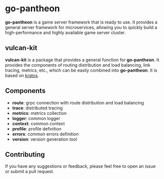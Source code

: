 # go-pantheon

**go-pantheon** is a game server framework that is ready to use. It provides a general server framework for microservices, allowing you to quickly build a high-performance and highly available game server cluster.

## vulcan-kit

**vulcan-kit** is a package that provides a general function for **go-pantheon**. It provides the components of routing distribution and load balancing, link tracing, metrics, etc., which can be easily combined into **go-pantheon**. It is based on [kratos](https://github.com/go-kratos/kratos).

## Components

- **route**: grpc connection with route distribution and load balancing
- **trace**: distributed tracing
- **metrics**: metrics collection
- **logger**: common logger
- **context**: common context
- **profile**: profile definition
- **errors**: common errors definition
- **version**: version generation tool

## Contributing

If you have any suggestions or feedback, please feel free to open an issue or submit a pull request.
